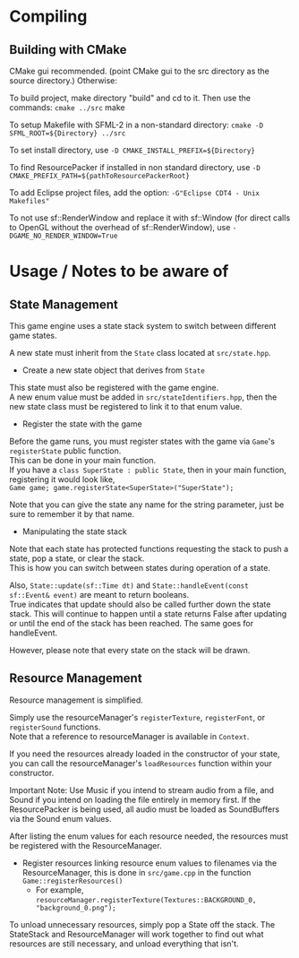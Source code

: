 

# Compiling

## Building with CMake

CMake gui recommended. (point CMake gui to the src directory as the source directory.)
Otherwise:

To build project, make directory "build" and cd to it. Then use the commands:
`cmake ../src`
make

To setup Makefile with SFML-2 in a non-standard directory:
`cmake -D SFML_ROOT=${Directory} ../src`

To set install directory, use `-D CMAKE_INSTALL_PREFIX=${Directory}`

To find ResourcePacker if installed in non standard directory,
use `-D CMAKE_PREFIX_PATH=${pathToResourcePackerRoot}`

To add Eclipse project files, add the option:
`-G"Eclipse CDT4 - Unix Makefiles"`

To not use sf::RenderWindow and replace it with sf::Window (for direct calls to
OpenGL without the overhead of sf::RenderWindow), use
`-DGAME_NO_RENDER_WINDOW=True`

# Usage / Notes to be aware of

## State Management

This game engine uses a state stack system to switch between different game states.

A new state must inherit from the `State` class located at `src/state.hpp`.

- Create a new state object that derives from `State`

This state must also be registered with the game engine.  
A new enum value must be added in `src/stateIdentifiers.hpp`, then the new state class must be registered to link it to that enum value.

- Register the state with the game

Before the game runs, you must register states with the game via `Game`'s `registerState` public function.  
This can be done in your main function.  
If you have a `class SuperState : public State`, then in your main function, registering it would look like,  
`Game game;
game.registerState<SuperState>("SuperState");`

Note that you can give the state any name for the string parameter, just be sure to remember it by that name.

- Manipulating the state stack

Note that each state has protected functions requesting the stack to push a state, pop a state, or clear the stack.  
This is how you can switch between states during operation of a state.

Also, `State::update(sf::Time dt)` and `State::handleEvent(const sf::Event& event)` are meant to return booleans.  
True indicates that update should also be called further down the state stack. This will continue to happen until a state returns False after updating or until the end of the stack has been reached. The same goes for handleEvent.

However, please note that every state on the stack will be drawn.

## Resource Management

Resource management is simplified.

Simply use the resourceManager's `registerTexture`, `registerFont`, or `registerSound` functions.  
Note that a reference to resourceManager is available in `Context`.

If you need the resources already loaded in the constructor of your state, you can call the resourceManager's `loadResources` function within your constructor.

Important Note: Use Music if you intend to stream audio from a file, and Sound if you intend on loading the file entirely in memory first. If the ResourcePacker is being used, all audio must be loaded as SoundBuffers via the Sound enum values.

After listing the enum values for each resource needed, the resources must be registered with the ResourceManager.

- Register resources linking resource enum values to filenames via the ResourceManager, this is done in `src/game.cpp` in the function `Game::registerResources()`
    - For example, `resourceManager.registerTexture(Textures::BACKGROUND_0, "background_0.png");`

To unload unnecessary resources, simply pop a State off the stack. The StateStack and ResourceManager will work together to find out what resources are still necessary, and unload everything that isn't.

